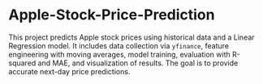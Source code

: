 # Apple-Stock-Price-Prediction
This project predicts Apple stock prices using historical data and a Linear Regression model. It includes data collection via `yfinance`, feature engineering with moving averages, model training, evaluation with R-squared and MAE, and visualization of results. The goal is to provide accurate next-day price predictions.
